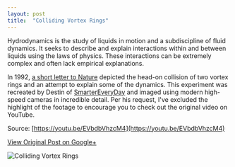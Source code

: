 ```yaml
---
layout: post
title:  "Colliding Vortex Rings"
---
```


Hydrodynamics is the study of liquids in motion and a subdiscipline of fluid dynamics. It seeks to describe and explain interactions within and between liquids using the laws of physics. These interactions can be extremely complex and often lack empirical explanations.

In 1992, [a short letter to Nature](https://doi.org/10.1038/357225a0) depicted the head-on collision of two vortex rings and an attempt to explain some of the dynamics. This experiment was recreated by Destin of [SmarterEveryDay](https://www.youtube.com/user/destinws2) and imaged using modern high-speed cameras in incredible detail. Per his request, I've excluded the highlight of the footage to encourage you to check out the original video on YouTube.

Source: [https://youtu.be/EVbdbVhzcM4](https://youtu.be/EVbdbVhzcM4)

[View Original Post on Google+](https://plus.google.com/+ColinSullender/posts/5JvZUbugAZs)

![Colliding Vortex Rings](/assets/img/2018-06-23-Vortex.gif)
